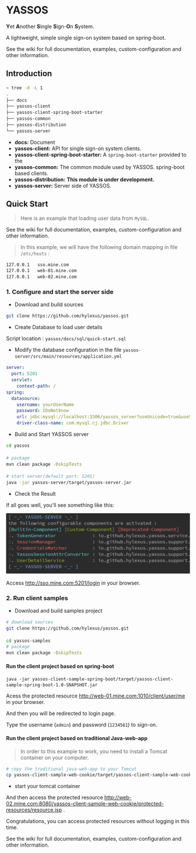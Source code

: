 # YASSOS

**Y**et **A**nother **S**ingle **S**ign-**O**n **S**ystem.

A lightweight, simple single sign-on system based on spring-boot.

See the wiki for full documentation, examples, custom-configuration and other information.

## Introduction

```sh
~ tree -d -L 1
.
├── docs
├── yassos-client
├── yassos-client-spring-boot-starter
├── yassos-common
├── yassos-distribution
└── yassos-server
```

- **docs:** Document
- **yassos-client:** API for single sign-on system clients.
- **yassos-client-spring-boot-starter:** A `spring-boot-starter`  provided to the 
- **yassos-common:** The common module used by YASSOS.
spring-boot based clients.
- **yassos-distribution:** **This module is under development.**
- **yassos-server:** Server side of YASSOS.

## Quick Start

> Here is an example that loading user data from `MySQL`.

See the wiki for full documentation, examples, custom-configuration and other information.

> In this example, we will have the following domain mapping in file `/etc/hosts` :

```sh
127.0.0.1	sso.mine.com
127.0.0.1	web-01.mine.com
127.0.0.1	web-02.mine.com
```

### 1. Configure and start the server side

- Download and build sources

```sh
git clone https://github.com/hylexus/yassos.git
```

- Create Database to load user details

Script location : `yassos/docs/sql/quick-start.sql`

- Modify the database configuration in the file `yassos-server/src/main/resources/application.yml`

```yaml
server:
  port: 5201
  servlet:
    context-path: /
spring:
  datasource:
    username: yourUserName
    password: IDoNotknow
    url: jdbc:mysql://localhost:3306/yassos_server?useUnicode=true&useSSL=true&zeroDateTimeBehavior=convertToNull&serverTimezone=GMT%2B8
    driver-class-name: com.mysql.cj.jdbc.Driver
```

- Build and Start YASSOS server

```sh
cd yassos

# package
mvn clean package -DskipTests

# start server(default port: 5201)
java -jar yassos-server/target/yassos-server.jar
```

- Check the Result

If all goes well, you'll see something like this:

![yassos-server-output](docs/images/yassos-server-statistics.png)

Access http://sso.mine.com:5201/login in your browser.

### 2. Run client samples

- Download and build samples project

```sh
# download sources
git clone https://github.com/hylexus/yassos.git

cd yassos-samples
# package
mvn clean package -DskipTests
```

#### Run the client project based on spring-boot

```
java -jar yassos-client-sample-spring-boot/target/yassos-client-sample-spring-boot-1.0-SNAPSHOT.jar
```

Acess the protected resource http://web-01.mine.com:1010/client/user/me in your browser. 

And then you will be redirected to login page.

Type the username (`admin`)  and password (`1234561`) to sign-on.

#### Run the client project based on traditional Java-web-app

> In order to this example to work, you need to install a Tomcat container on your computer.

```sh
# copy the traditional java-web-app to your Tomcat 
cp yassos-client-sample-web-cookie/target/yassos-client-sample-web-cookie.war /path/to/apache-tomcat-8.5.41/webapps
```

- start your tomcat container 

And then access the protected resource http://web-02.mine.com:8080/yassos-client-sample-web-cookie/protected-resources/resource.jsp .

Congratulations, you can access protected resources without logging in this time.



See the wiki for full documentation, examples, custom-configuration and other information.
